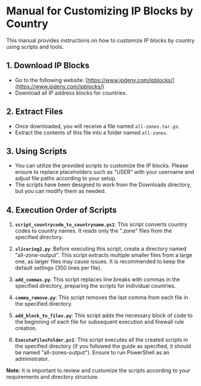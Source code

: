 # Manual for Customizing IP Blocks by Country

This manual provides instructions on how to customize IP blocks by country using scripts and tools.

## 1. Download IP Blocks

- Go to the following website: [https://www.ipdeny.com/ipblocks/](https://www.ipdeny.com/ipblocks/)
- Download all IP address blocks for countries.

## 2. Extract Files

- Once downloaded, you will receive a file named `all-zones.tar.gz`.
- Extract the contents of this file into a folder named `all-zones`.

## 3. Using Scripts

- You can utilize the provided scripts to customize the IP blocks. Please ensure to replace placeholders such as "USER" with your username and adjust file paths according to your setup.
- The scripts have been designed to work from the Downloads directory, but you can modify them as needed.

## 4. Execution Order of Scripts

1. **`script_countrycode_to_countryname.ps1`**: This script converts country codes to country names. It reads only the ".zone" files from the specified directory.

2. **`slicering2.py`**: Before executing this script, create a directory named "all-zone-output". This script extracts multiple smaller files from a large one, as larger files may cause issues. It is recommended to keep the default settings (350 lines per file).

3. **`add_commas.py`**: This script replaces line breaks with commas in the specified directory, preparing the scripts for individual countries.

4. **`comma_remove.py`**: This script removes the last comma from each file in the specified directory.

5. **`add_block_to_files.py`**: This script adds the necessary block of code to the beginning of each file for subsequent execution and firewall rule creation.

6. **`ExecuteFilesFolder.ps1`**: This script executes all the created scripts in the specified directory (if you followed the guide as specified, it should be named "all-zones-output"). Ensure to run PowerShell as an administrator.

**Note:** It is important to review and customize the scripts according to your requirements and directory structure.

